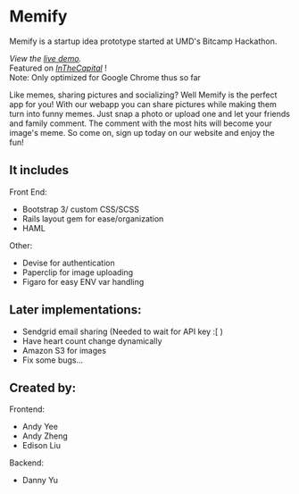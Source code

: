 Memify
================================

Memify is a startup idea prototype started at UMD's Bitcamp Hackathon.

*View the [live demo](http://memify-app.herokuapp.com).*  
Featured on *[InTheCapital](http://inthecapital.streetwise.co/2014/04/07/university-of-maryland-11-awesome-startups-launched-at-the-bitcamp-hackathon/#s_memify_s)* !  
Note: Only optimized for Google Chrome thus so far

Like memes, sharing pictures and socializing? Well Memify is the perfect app for you! With our webapp you can share pictures while making them turn into funny memes. Just snap a photo or upload one and let your friends and family comment. The comment with the most hits will become your image's meme. So come on, sign up today on our website and enjoy the fun!

It includes
-------------------------

Front End:
* Bootstrap 3/ custom CSS/SCSS
* Rails layout gem for ease/organization
* HAML

Other:
* Devise for authentication
* Paperclip for image uploading
* Figaro for easy ENV var handling

Later implementations:
------------------------

* Sendgrid email sharing (Needed to wait for API key :[ )
* Have heart count change dynamically
* Amazon S3 for images
* Fix some bugs...

Created by:
------------------------
Frontend:
* Andy Yee
* Andy Zheng
* Edison Liu

Backend:
* Danny Yu
